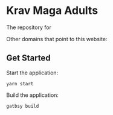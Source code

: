 # Krav Maga Adults

The repository for

Other domains that point to this website:

## Get Started

Start the application:

```
yarn start
```

Build the application:

```
gatbsy build
```
